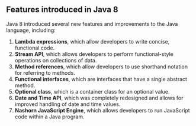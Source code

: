 ## Features introduced in Java 8

Java 8 introduced several new features and improvements to the Java language, including:

1. **Lambda expressions**, which allow developers to write concise, functional code.
2. **Stream API**, which allows developers to perform functional-style operations on collections of data.
3. **Method references**, which allow developers to use shorthand notation for referring to methods.
4. **Functional interfaces**, which are interfaces that have a single abstract method.
5. **Optional class**, which is a container class for an optional value.
6. **Date and Time API**, which was completely redesigned and allows for improved handling of date and time values.
7. **Nashorn JavaScript Engine**, which allows developers to run JavaScript code within a Java program. 
